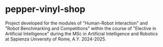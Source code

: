 # pepper-vinyl-shop

Project developed for the modules of "Human-Robot Interaction" and "Robot Benchmarking and Competitions" within the course of "Elective in Artificial Intelligence" during the MSc in Artificial Intelligence and Robotics at Sapienza University of Rome, A.Y. 2024-2025.
